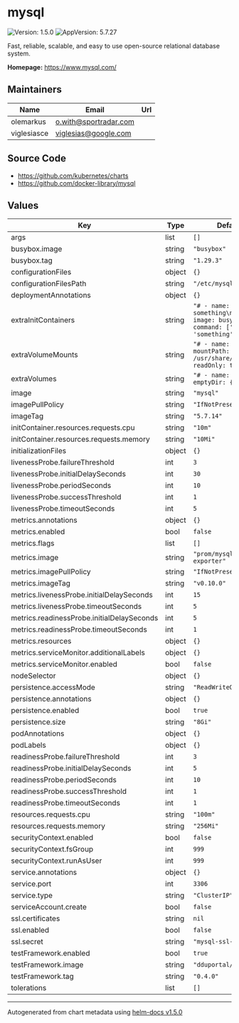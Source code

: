 # mysql

![Version: 1.5.0](https://img.shields.io/badge/Version-1.5.0-informational?style=flat-square) ![AppVersion: 5.7.27](https://img.shields.io/badge/AppVersion-5.7.27-informational?style=flat-square)

Fast, reliable, scalable, and easy to use open-source relational database system.

**Homepage:** <https://www.mysql.com/>

## Maintainers

| Name | Email | Url |
| ---- | ------ | --- |
| olemarkus | o.with@sportradar.com |  |
| viglesiasce | viglesias@google.com |  |

## Source Code

* <https://github.com/kubernetes/charts>
* <https://github.com/docker-library/mysql>

## Values

| Key | Type | Default | Description |
|-----|------|---------|-------------|
| args | list | `[]` |  |
| busybox.image | string | `"busybox"` |  |
| busybox.tag | string | `"1.29.3"` |  |
| configurationFiles | object | `{}` |  |
| configurationFilesPath | string | `"/etc/mysql/conf.d/"` |  |
| deploymentAnnotations | object | `{}` |  |
| extraInitContainers | string | `"# - name: do-something\n#   image: busybox\n#   command: ['do', 'something']\n"` |  |
| extraVolumeMounts | string | `"# - name: extras\n#   mountPath: /usr/share/extras\n#   readOnly: true\n"` |  |
| extraVolumes | string | `"# - name: extras\n#   emptyDir: {}\n"` |  |
| image | string | `"mysql"` |  |
| imagePullPolicy | string | `"IfNotPresent"` |  |
| imageTag | string | `"5.7.14"` |  |
| initContainer.resources.requests.cpu | string | `"10m"` |  |
| initContainer.resources.requests.memory | string | `"10Mi"` |  |
| initializationFiles | object | `{}` |  |
| livenessProbe.failureThreshold | int | `3` |  |
| livenessProbe.initialDelaySeconds | int | `30` |  |
| livenessProbe.periodSeconds | int | `10` |  |
| livenessProbe.successThreshold | int | `1` |  |
| livenessProbe.timeoutSeconds | int | `5` |  |
| metrics.annotations | object | `{}` |  |
| metrics.enabled | bool | `false` |  |
| metrics.flags | list | `[]` |  |
| metrics.image | string | `"prom/mysqld-exporter"` |  |
| metrics.imagePullPolicy | string | `"IfNotPresent"` |  |
| metrics.imageTag | string | `"v0.10.0"` |  |
| metrics.livenessProbe.initialDelaySeconds | int | `15` |  |
| metrics.livenessProbe.timeoutSeconds | int | `5` |  |
| metrics.readinessProbe.initialDelaySeconds | int | `5` |  |
| metrics.readinessProbe.timeoutSeconds | int | `1` |  |
| metrics.resources | object | `{}` |  |
| metrics.serviceMonitor.additionalLabels | object | `{}` |  |
| metrics.serviceMonitor.enabled | bool | `false` |  |
| nodeSelector | object | `{}` |  |
| persistence.accessMode | string | `"ReadWriteOnce"` |  |
| persistence.annotations | object | `{}` |  |
| persistence.enabled | bool | `true` |  |
| persistence.size | string | `"8Gi"` |  |
| podAnnotations | object | `{}` |  |
| podLabels | object | `{}` |  |
| readinessProbe.failureThreshold | int | `3` |  |
| readinessProbe.initialDelaySeconds | int | `5` |  |
| readinessProbe.periodSeconds | int | `10` |  |
| readinessProbe.successThreshold | int | `1` |  |
| readinessProbe.timeoutSeconds | int | `1` |  |
| resources.requests.cpu | string | `"100m"` |  |
| resources.requests.memory | string | `"256Mi"` |  |
| securityContext.enabled | bool | `false` |  |
| securityContext.fsGroup | int | `999` |  |
| securityContext.runAsUser | int | `999` |  |
| service.annotations | object | `{}` |  |
| service.port | int | `3306` |  |
| service.type | string | `"ClusterIP"` |  |
| serviceAccount.create | bool | `false` |  |
| ssl.certificates | string | `nil` |  |
| ssl.enabled | bool | `false` |  |
| ssl.secret | string | `"mysql-ssl-certs"` |  |
| testFramework.enabled | bool | `true` |  |
| testFramework.image | string | `"dduportal/bats"` |  |
| testFramework.tag | string | `"0.4.0"` |  |
| tolerations | list | `[]` |  |

----------------------------------------------
Autogenerated from chart metadata using [helm-docs v1.5.0](https://github.com/norwoodj/helm-docs/releases/v1.5.0)
